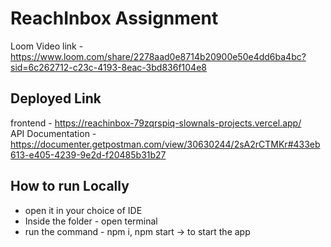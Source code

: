 # ReachInbox Assignment
Loom Video link - https://www.loom.com/share/2278aad0e8714b20900e50e4dd6ba4bc?sid=6c262712-c23c-4193-8eac-3bd836f104e8
## Deployed Link
frontend - https://reachinbox-79zqrspiq-slownals-projects.vercel.app/ <br/>
API Documentation - https://documenter.getpostman.com/view/30630244/2sA2rCTMKr#433eb613-e405-4239-9e2d-f20485b31b27

## How to run Locally
- open it in your choice of IDE
- Inside the folder - open terminal
- run the command - npm i, npm start -> to start the app
